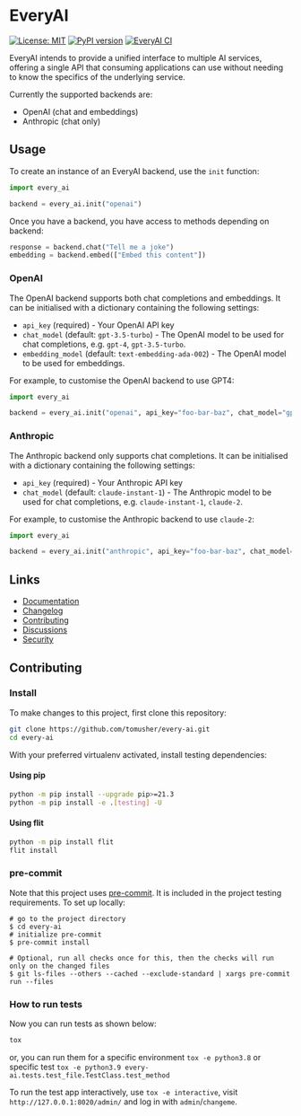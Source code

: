 # EveryAI

[![License: MIT](https://img.shields.io/badge/License-MIT-yellow.svg)](https://opensource.org/licenses/MIT)
[![PyPI version](https://badge.fury.io/py/every-ai.svg)](https://badge.fury.io/py/every-ai)
[![EveryAI CI](https://github.com/tomusher/every-ai/actions/workflows/test.yml/badge.svg)](https://github.com/tomusher/every-ai/actions/workflows/test.yml)

EveryAI intends to provide a unified interface to multiple AI services, offering a single API that consuming applications can use without needing to know the specifics of the underlying service.

Currently the supported backends are:

- OpenAI (chat and embeddings)
- Anthropic (chat only)

## Usage

To create an instance of an EveryAI backend, use the `init` function:

```python
import every_ai

backend = every_ai.init("openai")
```

Once you have a backend, you have access to methods depending on backend:

```python
response = backend.chat("Tell me a joke")
embedding = backend.embed(["Embed this content"])
```

### OpenAI

The OpenAI backend supports both chat completions and embeddings. It can be initialised with a dictionary containing the following settings:

- `api_key` (required) - Your OpenAI API key
- `chat_model` (default: `gpt-3.5-turbo`) - The OpenAI model to be used for chat completions, e.g. `gpt-4`, `gpt-3.5-turbo`.
- `embedding_model` (default: `text-embedding-ada-002`) - The OpenAI model to be used for embeddings.

For example, to customise the OpenAI backend to use GPT4:

```python
import every_ai

backend = every_ai.init("openai", api_key="foo-bar-baz", chat_model="gpt-4")
```

### Anthropic

The Anthropic backend only supports chat completions. It can be initialised with a dictionary containing the following settings:

- `api_key` (required) - Your Anthropic API key
- `chat_model` (default: `claude-instant-1`) - The Anthropic model to be used for chat completions, e.g. `claude-instant-1`, `claude-2`.

For example, to customise the Anthropic backend to use `claude-2`:

```python
import every_ai

backend = every_ai.init("anthropic", api_key="foo-bar-baz", chat_model="claude-2")
```

## Links

-   [Documentation](https://github.com/tomusher/every-ai/blob/main/README.md)
-   [Changelog](https://github.com/tomusher/every-ai/blob/main/CHANGELOG.md)
-   [Contributing](https://github.com/tomusher/every-ai/blob/main/CHANGELOG.md)
-   [Discussions](https://github.com/tomusher/every-ai/discussions)
-   [Security](https://github.com/tomusher/every-ai/security)

## Contributing

### Install

To make changes to this project, first clone this repository:

```sh
git clone https://github.com/tomusher/every-ai.git
cd every-ai
```

With your preferred virtualenv activated, install testing dependencies:

#### Using pip

```sh
python -m pip install --upgrade pip>=21.3
python -m pip install -e .[testing] -U
```

#### Using flit

```sh
python -m pip install flit
flit install
```

### pre-commit

Note that this project uses [pre-commit](https://github.com/pre-commit/pre-commit).
It is included in the project testing requirements. To set up locally:

```shell
# go to the project directory
$ cd every-ai
# initialize pre-commit
$ pre-commit install

# Optional, run all checks once for this, then the checks will run only on the changed files
$ git ls-files --others --cached --exclude-standard | xargs pre-commit run --files
```

### How to run tests

Now you can run tests as shown below:

```sh
tox
```

or, you can run them for a specific environment `tox -e python3.8` or specific test
`tox -e python3.9 every-ai.tests.test_file.TestClass.test_method`

To run the test app interactively, use `tox -e interactive`, visit `http://127.0.0.1:8020/admin/` and log in with `admin`/`changeme`.

